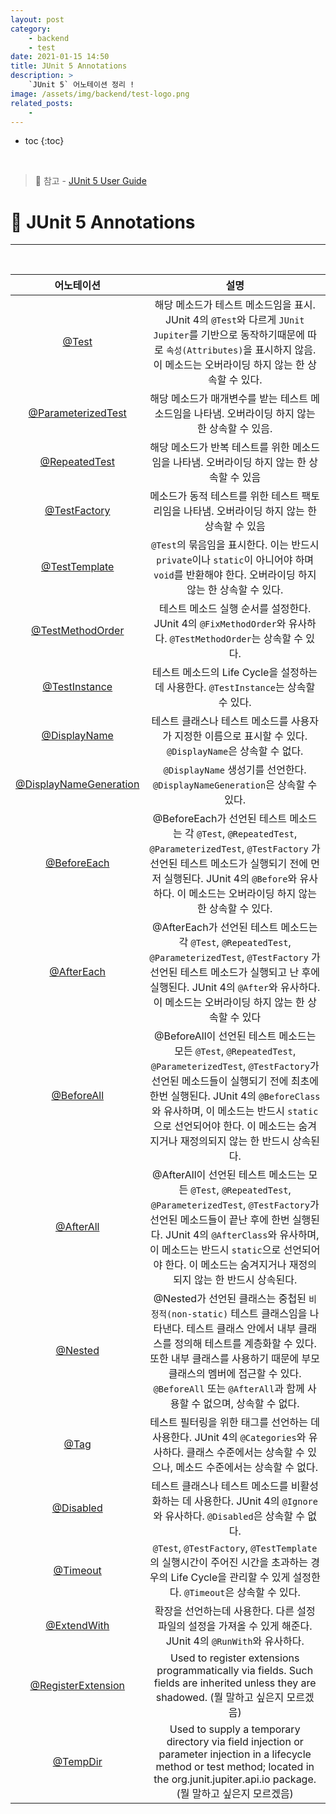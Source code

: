 ```yaml
---
layout: post
category:
    - backend
    - test
date: 2021-01-15 14:50
title: JUnit 5 Annotations
description: >
    `JUnit 5` 어노테이션 정리 !
image: /assets/img/backend/test-logo.png
related_posts:
    - 
---
```


* toc
{:toc}
  
&nbsp;  

> 📜 참고 - [JUnit 5 User Guide](https://junit.org/junit5/docs/current/user-guide/)

# 📕 JUnit 5 Annotations

---

&nbsp;  

|어노테이션|설명|
|:---:|:---:|
|<u>@Test</u>|해당 메소드가 테스트 메소드임을 표시. JUnit 4의 `@Test`와 다르게 `JUnit Jupiter`를 기반으로 동작하기때문에 따로 `속성(Attributes)`을 표시하지 않음. 이 메소드는 오버라이딩 하지 않는 한 상속할 수 있다.|
|<u>@ParameterizedTest</u>|해당 메소드가 매개변수를 받는 테스트 메소드임을 나타냄. 오버라이딩 하지 않는 한 상속할 수 있음.|
|<u>@RepeatedTest</u>|해당 메소드가 반복 테스트를 위한 메소드임을 나타냄. 오버라이딩 하지 않는 한 상속할 수 있음|
|<u>@TestFactory</u>|메소드가 동적 테스트를 위한 테스트 팩토리임을 나타냄. 오버라이딩 하지 않는 한 상속할 수 있음|
|<u>@TestTemplate</u>|`@Test`의 묶음임을 표시한다. 이는 반드시 `private`이나 `static`이 아니어야 하며 `void`를 반환해야 한다. 오버라이딩 하지 않는 한 상속할 수 있다.|
|<u>@TestMethodOrder</u>|테스트 메소드 실행 순서를 설정한다. JUnit 4의 `@FixMethodOrder`와 유사하다. `@TestMethodOrder`는 상속할 수 있다.|
|<u>@TestInstance</u>|테스트 메소드의 Life Cycle을 설정하는 데 사용한다. `@TestInstance`는 상속할 수 있다.|
|<u>@DisplayName</u>|테스트 클래스나 테스트 메소드를 사용자가 지정한 이름으로 표시할 수 있다. `@DisplayName`은 상속할 수 없다.|
|<u>@DisplayNameGeneration</u>|`@DisplayName` 생성기를 선언한다. `@DisplayNameGeneration`은 상속할 수 있다.|
|<u>@BeforeEach</u>|@BeforeEach가 선언된 테스트 메소드는 각 `@Test`, `@RepeatedTest`, `@ParameterizedTest`, `@TestFactory` 가 선언된 테스트 메소드가 실행되기 전에 먼저 실행된다. JUnit 4의 `@Before`와 유사하다. 이 메소드는 오버라이딩 하지 않는 한 상속할 수 있다.|
|<u>@AfterEach</u>|@AfterEach가 선언된 테스트 메소드는 각 `@Test`, `@RepeatedTest`, `@ParameterizedTest`, `@TestFactory` 가 선언된 테스트 메소드가 실행되고 난 후에 실행된다. JUnit 4의 `@After`와 유사하다. 이 메소드는 오버라이딩 하지 않는 한 상속할 수 있다|
|<u>@BeforeAll</u>|@BeforeAll이 선언된 테스트 메소드는 모든 `@Test`, `@RepeatedTest`, `@ParameterizedTest`, `@TestFactory`가 선언된 메소드들이 실행되기 전에 최초에 한번 실행된다. JUnit 4의 `@BeforeClass`와 유사하며, 이 메소드는 반드시 `static`으로 선언되어야 한다. 이 메소드는 숨겨지거나 재정의되지 않는 한 반드시 상속된다.|
|<u>@AfterAll</u>|@AfterAll이 선언된 테스트 메소드는 모든 `@Test`, `@RepeatedTest`, `@ParameterizedTest`, `@TestFactory`가 선언된 메소드들이 끝난 후에 한번 실행된다. JUnit 4의 `@AfterClass`와 유사하며, 이 메소드는 반드시 `static`으로 선언되어야 한다. 이 메소드는 숨겨지거나 재정의되지 않는 한 반드시 상속된다.|
|<u>@Nested</u>|@Nested가 선언된 클래스는 중첩된 `비 정적(non-static)` 테스트 클래스임을 나타낸다. 테스트 클래스 안에서 내부 클래스를 정의해 테스트를 계층화할 수 있다. 또한 내부 클래스를 사용하기 때문에 부모 클래스의 멤버에 접근할 수 있다. `@BeforeAll` 또는 `@AfterAll`과 함께 사용할 수 없으며, 상속할 수 없다.|
|<u>@Tag</u>|테스트 필터링을 위한 태그를 선언하는 데 사용한다. JUnit 4의 `@Categories`와 유사하다. 클래스 수준에서는 상속할 수 있으나, 메소드 수준에서는 상속할 수 없다.|
|<u>@Disabled</u>|테스트 클래스나 테스트 메소드를 비활성화하는 데 사용한다. JUnit 4의 `@Ignore`와 유사하다. `@Disabled`은 상속할 수 없다.|
|<u>@Timeout</u>|`@Test`, `@TestFactory`, `@TestTemplate`의 실행시간이 주어진 시간을 초과하는 경우의 Life Cycle을 관리할 수 있게 설정한다. `@Timeout`은 상속할 수 있다.|
|<u>@ExtendWith</u>|확장을 선언하는데 사용한다. 다른 설정 파일의 설정을 가져올 수 있게 해준다. JUnit 4의 `@RunWith`와 유사하다.|
|<u>@RegisterExtension</u>|Used to register extensions programmatically via fields. Such fields are inherited unless they are shadowed. (뭘 말하고 싶은지 모르겠음)|
|<u>@TempDir</u>|Used to supply a temporary directory via field injection or parameter injection in a lifecycle method or test method; located in the org.junit.jupiter.api.io package. (뭘 말하고 싶은지 모르겠음)|

&nbsp;  
